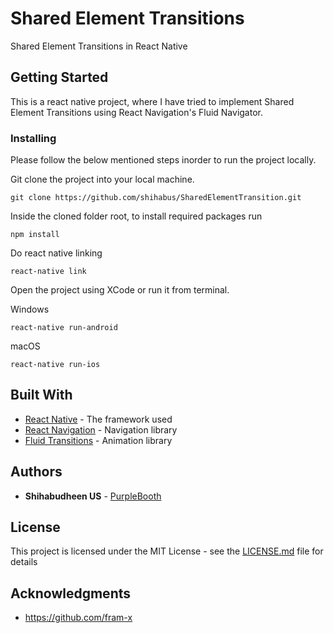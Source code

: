 # Shared Element Transitions

Shared Element Transitions in React Native

## Getting Started

This is a react native project, where I have tried to implement Shared Element Transitions using React Navigation's Fluid Navigator.

### Installing

Please follow the below mentioned steps inorder to run the project locally.

Git clone the project into your local machine.

```
git clone https://github.com/shihabus/SharedElementTransition.git
```

Inside the cloned folder root, to install required packages run 

```
npm install
```

Do react native linking 

```
react-native link
```

Open the project using XCode or run it from terminal.

Windows

```
react-native run-android
```

macOS

```
react-native run-ios
```


## Built With

* [React Native](https://facebook.github.io/react-native/docs/getting-started) - The framework used
* [React Navigation](https://reactnavigation.org/docs/en/getting-started.html) - Navigation library 
* [Fluid Transitions](https://github.com/fram-x/FluidTransitions) - Animation library 

## Authors

* **Shihabudheen US** - [PurpleBooth](https://github.com/PurpleBooth)

## License

This project is licensed under the MIT License - see the [LICENSE.md](LICENSE.md) file for details

## Acknowledgments

* https://github.com/fram-x
